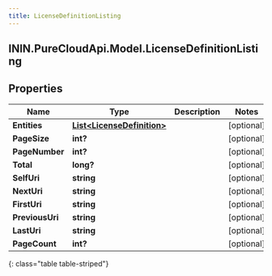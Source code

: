 ```yaml
---
title: LicenseDefinitionListing
---
```

## ININ.PureCloudApi.Model.LicenseDefinitionListing

## Properties

|Name | Type | Description | Notes|
|------------ | ------------- | ------------- | -------------|
| **Entities** | [**List&lt;LicenseDefinition&gt;**](LicenseDefinition.html) |  | [optional] |
| **PageSize** | **int?** |  | [optional] |
| **PageNumber** | **int?** |  | [optional] |
| **Total** | **long?** |  | [optional] |
| **SelfUri** | **string** |  | [optional] |
| **NextUri** | **string** |  | [optional] |
| **FirstUri** | **string** |  | [optional] |
| **PreviousUri** | **string** |  | [optional] |
| **LastUri** | **string** |  | [optional] |
| **PageCount** | **int?** |  | [optional] |
{: class="table table-striped"}


